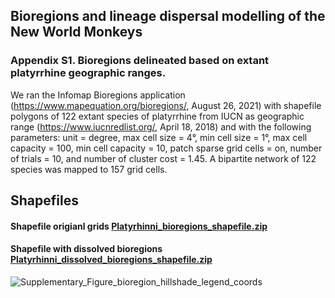 ## Bioregions and lineage dispersal modelling of the New World Monkeys

### Appendix S1. Bioregions delineated based on extant platyrrhine geographic ranges. 

We ran the Infomap Bioregions application (https://www.mapequation.org/bioregions/, August 26, 2021) with shapefile polygons of 122 extant species of platyrrhine from IUCN as geographic range (https://www.iucnredlist.org/, April 18, 2018) and with the following parameters: unit = degree, max cell size = 4°, min cell size = 1°, max cell capacity = 100, min cell capacity = 10, patch sparse grid cells = on, number of trials = 10, and number of cluster cost = 1.45. A bipartite network of 122 species was mapped to 157 grid cells.

## Shapefiles
#### Shapefile origianl grids [Platyrhinni_bioregions_shapefile.zip](https://github.com/pelow22/Platy_paper/files/9254085/Platyrhinni_bioregions_shapefile.zip)

#### Shapefile with dissolved bioregions [Platyrhinni_dissolved_bioregions_shapefile.zip](https://github.com/pelow22/Platy_paper/files/9254100/Platyrhinni_dissolved_bioregions_shapefile.zip)

![Supplementary_Figure_bioregion_hillshade_legend_coords](https://user-images.githubusercontent.com/65909510/182679215-11adabd5-ca7d-4a6d-9ffe-af039b258b59.png)
